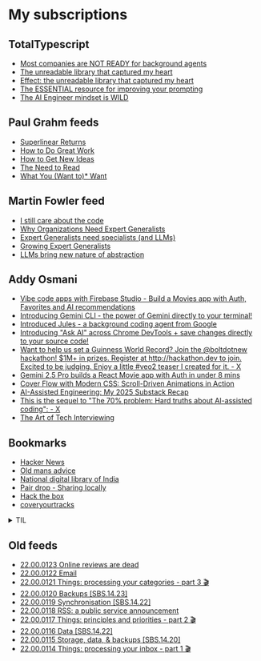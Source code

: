 # My subscriptions

## TotalTypescript

<!-- TotalTypescript:START -->
- [Most companies are NOT READY for background agents](https://www.youtube.com/shorts/xnUYnd-Pgeg)
- [The unreadable library that captured my heart](https://www.youtube.com/shorts/UW13VOdqb7o)
- [Effect: the unreadable library that captured my heart](https://www.youtube.com/watch?v=S2GChOwivwQ)
- [The ESSENTIAL resource for improving your prompting](https://www.youtube.com/shorts/fhCEwk7NmC0)
- [The AI Engineer mindset is WILD](https://www.youtube.com/shorts/EjjPMHwPRlw)
<!-- TotalTypescript:END -->

## Paul Grahm feeds

<!-- paulgraham:START -->
- [Superlinear Returns](http://www.paulgraham.com/superlinear.html)
- [How to Do Great Work](http://www.paulgraham.com/greatwork.html)
- [How to Get New Ideas](http://www.paulgraham.com/getideas.html)
- [The Need to Read](http://www.paulgraham.com/read.html)
- [What You &lpar;Want to&rpar;* Want](http://www.paulgraham.com/want.html)
<!-- paulgraham:END -->

## Martin Fowler feed

<!-- martinfowler:START -->
- [I still care about the code](https://martinfowler.com/articles/exploring-gen-ai/i-still-care-about-the-code.html)
- [Why Organizations Need Expert Generalists](https://martinfowler.com/articles/expert-generalist.html#WhyOrganizationsNeedExpertGeneralists)
- [Expert Generalists need specialists &lpar;and LLMs&rpar;](https://martinfowler.com/articles/expert-generalist.html#ExpertGeneralistsStillNeedSpecialists)
- [Growing Expert Generalists](https://martinfowler.com/articles/expert-generalist.html#GrowingExpertGeneralists)
- [LLMs bring new nature of abstraction](https://martinfowler.com/articles/2025-nature-abstraction.html)
<!-- martinfowler:END -->

## Addy Osmani

<!-- addyo:START -->
- [Vibe code apps with Firebase Studio - Build a Movies app with Auth, Favorites and AI recommendations](https://www.youtube.com/watch?v=kyKPljNvuac)
- [Introducing Gemini CLI - the power of Gemini directly to your terminal!](https://www.youtube.com/watch?v=eyYmFAFxiJ4)
- [Introduced Jules - a background coding agent from Google](https://www.youtube.com/watch?v=Fm6MQpzwhwA)
- [Introducing &quot;Ask AI&quot; across Chrome DevTools + save changes directly to your source code!](https://www.youtube.com/watch?v=NfvFpdjWb0Y)
- [Want to help us set a Guinness World Record? Join the @boltdotnew hackathon! $1M+ in prizes. Register at http://hackathon.dev to join. Excited to be judging. Enjoy a little #veo2 teaser I created for it. - X](https://news.google.com/rss/articles/CBMiaEFVX3lxTE5xOWpYczVzOGRJMF81b1FDMkRGcWJpOEFSMXAtQWo3cHJKT2kzbloweFVfVUpBMFVmRTNiT0dfYlVRRkgzXzc3Z3NQcEF1cDc5MzhYb3M3WkFYa0VyQUs2NjRZS04tbTZU?oc=5)
- [Gemini 2.5 Pro builds a React Movie app with Auth in under 8 mins](https://www.youtube.com/watch?v=PIZVMiUOucY)
- [Cover Flow with Modern CSS: Scroll-Driven Animations in Action](https://addyosmani.com/blog/coverflow/)
- [AI-Assisted Engineering: My 2025 Substack Recap](https://addyosmani.com/blog/ai-assisted-engineering/)
- [This is the sequel to &quot;The 70% problem: Hard truths about AI-assisted coding&quot;: - X](https://news.google.com/rss/articles/CBMiaEFVX3lxTE9ZRV9SSkhxS2pqZnp5U2FDRkY1b2o2ZlI1VkZYa0lQajZLV3Y2WFZxd2tuWUZmdnRmSFFGUjNQX3BYRno1UkVGdGJkUDNsWVZwNkZJUnZQUWN1VXdBci1RRlU1OGZYTzEt?oc=5)
- [The Art of Tech Interviewing](https://addyosmani.com/blog/art-tech-interviews/)
<!-- addyo:END -->


## Bookmarks

- [Hacker News](https://news.ycombinator.com/)
- [Old mans advice](https://www.youtube.com/watch?v=9fvETktnaRw)
- [National digital library of India](https://ndl.iitkgp.ac.in/)
- [Pair drop - Sharing locally](https://pairdrop.net/)
- [Hack the box](https://www.hackthebox.com/hacker)
- [coveryourtracks](https://coveryourtracks.eff.org/learn)

<details>
  <summary>TIL</summary>
  <ul>
    <li><a href="https://developer.mozilla.org/en-US/docs/Web/API/MutationObserver">MutationObserver</a></li>
    <li><a href="https://duckduckgo.com/?q=how+to+keep+work+notes&t=ffab&atb=v393-7&ia=web">How to keep work notes</a></li>
    <li><a href="https://duckduckgo.com/?q=how+to+keep+field+notes+as+software+engineer&t=ffab&atb=v393-7&ia=web">how to keep field notes as software engineer</a></li>
    <li><a href="https://youtube.com/playlist?list=PLSuEQCXg0kFh_4HtZbTGzjhwL1XxBjzuU">Songs Playlist</a></li>
  </ul>
</details>



## Old feeds
<!-- old-sub:START -->
- [22.00.0123 Online reviews are dead](https://johnnydecimal.com/22.00.0123/)
- [22.00.0122 Email](https://johnnydecimal.com/22.00.0122/)
- [22.00.0121 Things: processing your categories - part 3 🎬](https://johnnydecimal.com/22.00.0121/)
- [22.00.0120 Backups [SBS.14.23]](https://johnnydecimal.com/22.00.0120/)
- [22.00.0119 Synchronisation [SBS.14.22]](https://johnnydecimal.com/22.00.0119/)
- [22.00.0118 RSS: a public service announcement](https://johnnydecimal.com/22.00.0118/)
- [22.00.0117 Things: principles and priorities - part 2 🎬](https://johnnydecimal.com/22.00.0117/)
- [22.00.0116 Data [SBS.14.22]](https://johnnydecimal.com/22.00.0116/)
- [22.00.0115 Storage, data, &amp; backups [SBS.14.20]](https://johnnydecimal.com/22.00.0115/)
- [22.00.0114 Things: processing your inbox - part 1 🎬](https://johnnydecimal.com/22.00.0114/)
<!-- old-sub:END -->
